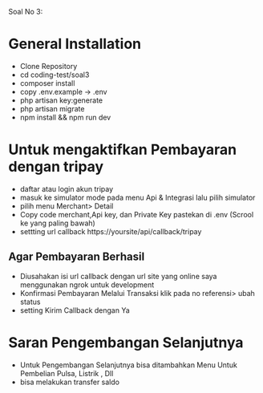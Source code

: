 Soal No 3:

# General Installation

- Clone Repository
- cd coding-test/soal3
- composer install
- copy .env.example -> .env
- php artisan key:generate
- php artisan migrate
- npm install && npm run dev

# Untuk mengaktifkan Pembayaran dengan tripay

- daftar atau login akun tripay
- masuk ke simulator mode pada menu Api & Integrasi lalu pilih simulator
- pilih menu Merchant> Detail
- Copy code merchant,Api key, dan Private Key pastekan di .env (Scrool ke yang paling bawah)
- settting url callback https://yoursite/api/callback/tripay

## Agar Pembayaran Berhasil

- Diusahakan isi url callback dengan url site yang online saya menggunakan ngrok untuk development
- Konfirmasi Pembayaran Melalui Transaksi klik pada no referensi> ubah status
- setting Kirim Callback dengan Ya

# Saran Pengembangan Selanjutnya

- Untuk Pengembangan Selanjutnya bisa ditambahkan Menu Untuk Pembelian Pulsa, Listrik , Dll
- bisa melakukan transfer saldo
